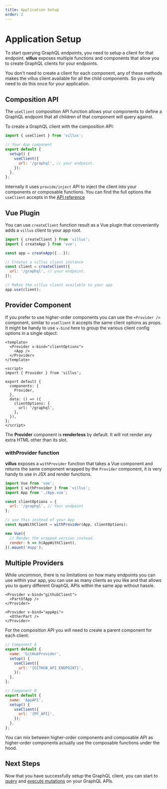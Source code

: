 ```yaml
---
title: Application Setup
order: 2
---
```


# Application Setup

To start querying GraphQL endpoints, you need to setup a client for that endpoint. **villus** exposes multiple functions and components that allow you to create GraphQL clients for your endpoints.

You don't need to create a client for each component, any of these methods makes the villus client available for all the child components. So you only need to do this once for your application.

## Composition API

The `useClient` composition API function allows your components to define a GraphQL endpoint that all children of that component will query against.

To create a GraphQL client with the composition API:

```js
import { useClient } from 'villus';

// Your App component
export default {
  setup() {
    useClient({
      url: '/graphql', // your endpoint.
    });
  },
};
```

Internally it uses `provide/inject` API to inject the client into your components or composable functions. You can find the full options the `useClient` accepts in the [API reference](/api/client)

## Vue Plugin

You can use `createClient` function result as a Vue plugin that conveniently adds a `villus` client to your app root.

```js
import { createClient } from 'villus';
import { createApp } from 'vue';

const app = createApp({...});

// Creates a villus client instance
const client = createClient({
  url: '/graphql', // your endpoint.
});

// Makes the villus client available to your app
app.use(client);
```

## Provider Component

If you prefer to use higher-order components you can use the `<Provider />` component, similar to `useClient` it accepts the same client options as props. It might be handy to use `v-bind` here to group the various client config options in a single object:

```vue
<template>
  <Provider v-bind="clientOptions">
    <App />
  </Provider>
</template>

<script>
import { Provider } from 'villus';

export default {
  components: {
    Provider,
  },
  data: () => ({
    clientOptions: {
      url: '/graphql',
    },
  }),
};
</script>
```

<doc-tip>

The **Provider** component is **renderless** by default. It will not render any extra HTML other than its slot.

</doc-tip>

### withProvider function

**villus** exposes a `withProvider` function that takes a Vue component and returns the same component wrapped by the `Provider` component, it is very handy to use in JSX and render functions.

```js
import Vue from 'vue';
import { withProvider } from 'villus';
import App from './App.vue';

const clientOptions = {
  url: '/graphql', // Your endpoint
};

// use this instead of your App
const AppWithClient = withProvider(App, clientOptions);

new Vue({
  // Render the wrapped version instead.
  render: h => h(AppWithClient),
}).mount('#app');
```

## Multiple Providers

While uncommon, there is no limitations on how many endpoints you can use within your app, you can use as many clients as you like and that allows you to query different GraphQL APIs within the same app without hassle.

```vue
<Provider v-bind="githubClient">
  <PartOfApp />
</Provider>

<Provider v-bind="appApi">
  <OtherPart />
</Provider>
```

For the composition API you will need to create a parent component for each client:

```js
// Component A
export default {
  name: 'GitHubProvider',
  setup() {
    useClient({
      url: '{GITHUB_API_ENDPOINT}',
    });
  },
};

// Component B
export default {
  name: 'AppAPI',
  setup() {
    useClient({
      url: '{MY_API}',
    });
  },
};
```

<doc-tip>

You can mix between higher-order components and composable API as higher-order components actually use the composable functions under the hood.

</doc-tip>

## Next Steps

Now that you have successfully setup the GraphQL client, you can start to [query](/queries) and [execute mutations](/mutations) on your GraphQL APIs.

